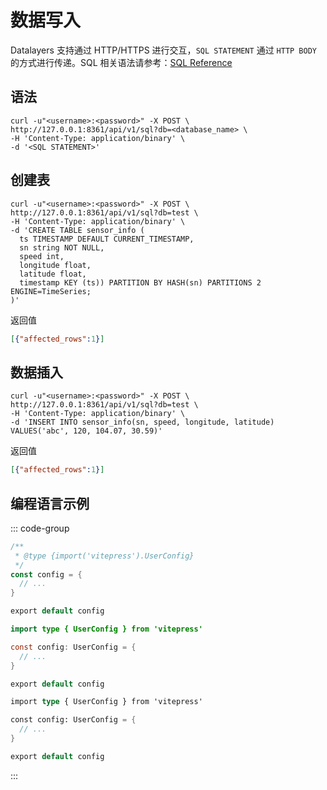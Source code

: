 # 数据写入
Datalayers 支持通过 HTTP/HTTPS 进行交互，`SQL STATEMENT` 通过 `HTTP BODY` 的方式进行传递。SQL 相关语法请参考：[SQL Reference](../sql-reference/data-type.md)

## 语法
```shell
curl -u"<username>:<password>" -X POST \
http://127.0.0.1:8361/api/v1/sql?db=<database_name> \
-H 'Content-Type: application/binary' \
-d '<SQL STATEMENT>'
```

## 创建表
```shell
curl -u"<username>:<password>" -X POST \
http://127.0.0.1:8361/api/v1/sql?db=test \
-H 'Content-Type: application/binary' \
-d 'CREATE TABLE sensor_info (
  ts TIMESTAMP DEFAULT CURRENT_TIMESTAMP,
  sn string NOT NULL,
  speed int,
  longitude float,
  latitude float,
  timestamp KEY (ts)) PARTITION BY HASH(sn) PARTITIONS 2 ENGINE=TimeSeries;
)'
```
返回值
```json
[{"affected_rows":1}]
```


## 数据插入
```shell
curl -u"<username>:<password>" -X POST \
http://127.0.0.1:8361/api/v1/sql?db=test \
-H 'Content-Type: application/binary' \
-d 'INSERT INTO sensor_info(sn, speed, longitude, latitude) VALUES('abc', 120, 104.07, 30.59)'
```
返回值
```json
[{"affected_rows":1}]
```

## 编程语言示例


::: code-group

```go
/**
 * @type {import('vitepress').UserConfig}
 */
const config = {
  // ...
}

export default config
```

```java [JAVA]
import type { UserConfig } from 'vitepress'

const config: UserConfig = {
  // ...
}

export default config
```

```rust [Rust]
import type { UserConfig } from 'vitepress'

const config: UserConfig = {
  // ...
}

export default config
```

:::